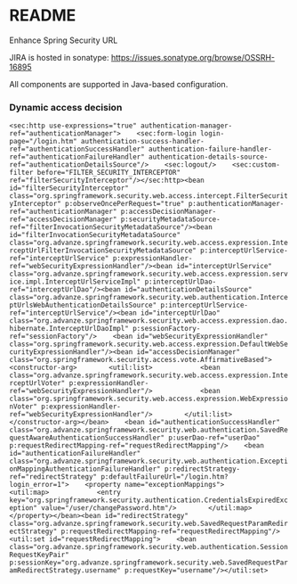 # README #

Enhance Spring Security URL 

JIRA is hosted in sonatype: https://issues.sonatype.org/browse/OSSRH-16895

All components are supported in Java-based configuration.

### Dynamic access decision ###
```<sec:http use-expressions="true" authentication-manager-ref="authenticationManager">    <sec:form-login login-page="/login.htm" authentication-success-handler-ref="authenticationSuccessHandler" authentication-failure-handler-ref="authenticationFailureHandler" authentication-details-source-ref="authenticationDetailsSource"/>    <sec:logout/>    <sec:custom-filter before="FILTER_SECURITY_INTERCEPTOR" ref="filterSecurityInterceptor"/></sec:http><bean id="filterSecurityInterceptor" class="org.springframework.security.web.access.intercept.FilterSecurityInterceptor" p:observeOncePerRequest="true" p:authenticationManager-ref="authenticationManager" p:accessDecisionManager-ref="accessDecisionManager" p:securityMetadataSource-ref="filterInvocationSecurityMetadataSource"/><bean id="filterInvocationSecurityMetadataSource" class="org.advanze.springframework.security.web.access.expression.InterceptUrlFilterInvocationSecurityMetadataSource" p:interceptUrlService-ref="interceptUrlService" p:expressionHandler-ref="webSecurityExpressionHandler"/><bean id="interceptUrlService" class="org.advanze.springframework.security.web.access.expression.service.impl.InterceptUrlServiceImpl" p:interceptUrlDao-ref="interceptUrlDao"/><bean id="authenticationDetailsSource" class="org.advanze.springframework.security.web.authentication.InterceptUrlsWebAuthenticationDetailsSource" p:interceptUrlService-ref="interceptUrlService"/><bean id="interceptUrlDao" class="org.advanze.springframework.security.web.access.expression.dao.hibernate.InterceptUrlDaoImpl" p:sessionFactory-ref="sessionFactory"/>    <bean id="webSecurityExpressionHandler" class="org.springframework.security.web.access.expression.DefaultWebSecurityExpressionHandler"/><bean id="accessDecisionManager" class="org.springframework.security.access.vote.AffirmativeBased">    <constructor-arg>        <util:list>            <bean class="org.advanze.springframework.security.web.access.expression.InterceptUrlVoter" p:expressionHandler-ref="webSecurityExpressionHandler"/>            <bean class="org.springframework.security.web.access.expression.WebExpressionVoter" p:expressionHandler-ref="webSecurityExpressionHandler"/>        </util:list>    </constructor-arg></bean>    <bean id="authenticationSuccessHandler" class="org.advanze.springframework.security.web.authentication.SavedRequestAwareAuthenticationSuccessHandler" p:userDao-ref="userDao" p:requestRedirectMapping-ref="requestRedirectMapping"/>    <bean id="authenticationFailureHandler" class="org.advanze.springframework.security.web.authentication.ExceptionMappingAuthenticationFailureHandler" p:redirectStrategy-ref="redirectStrategy" p:defaultFailureUrl="/login.htm?login_error=1">    <property name="exceptionMappings">        <util:map>            <entry key="org.springframework.security.authentication.CredentialsExpiredException" value="/user/changePassword.htm"/>        </util:map>    </property></bean><bean id="redirectStrategy" class="org.advanze.springframework.security.web.SavedRequestParamRedirectStrategy" p:requestRedirectMapping-ref="requestRedirectMapping"/><util:set id="requestRedirectMapping">    <bean class="org.advanze.springframework.security.web.authentication.SessionRequestKeyPair" p:sessionKey="org.advanze.springframework.security.web.SavedRequestParamRedirectStrategy.username" p:requestKey="username"/></util:set>```
